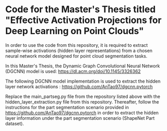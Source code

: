 # Code for the Master's Thesis titled "Effective Activation Projections for Deep Learning on Point Clouds"

In order to use the code from this repository, it is required to extract sample-wise activations (hidden layer representations) from a chosen neural network model designed for point cloud segmentation tasks.

In this Master's Thesis, the Dynamic Graph Convolutional Neural Network (DGCNN) model is used: https://dl.acm.org/doi/10.1145/3326362

The following DGCNN model implementation is used to extract the hidden layer network activations : https://github.com/AnTao97/dgcnn.pytorch

 Replace the main_partseg.py file from the repository listed above with the hidden_layer_extraction.py file from this repository. Thereafter, follow the instructions for the part segmentation scenario provided in https://github.com/AnTao97/dgcnn.pytorch in order to extract the hidden layer information under the part segmentation scenario (ShapeNet Part dataset).
